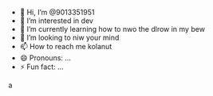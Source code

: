 - 👋 Hi, I’m @9013351951
- 👀 I’m interested in dev
- 🌱 I’m currently learning how to nwo the dlrow in my bew
- 💞️ I’m looking to niw your mind
- 📫 How to reach me kolanut
- 😄 Pronouns: ...
- ⚡ Fun fact: ...

<!---
9013351951/9013351951 is a ✨ special ✨ repository because its `README.md` (this file) appears on your GitHub profile.
You can click the Preview link to take a look at your changes.
--->
a

